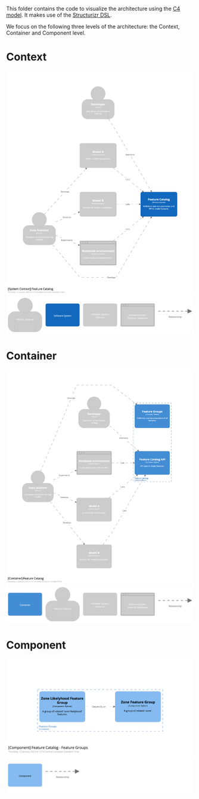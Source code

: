 This folder contains the code to visualize the architecture using the [C4 model](https://c4model.com/).
It makes use of the [Structurizr DSL](https://structurizr.com/).

We focus on the following three levels of the architecture: the Context, Container and Component level.  

# Context
![C4 context diagram](images/context.png)
![C4 context legend](images/context-legend.png)

# Container
![C4 container diagram](images/container.png)
![C4 container legend](images/container-legend.png)

# Component
![C4 component diagram](images/component.png)
![C4 component legend](images/component-legend.png)
